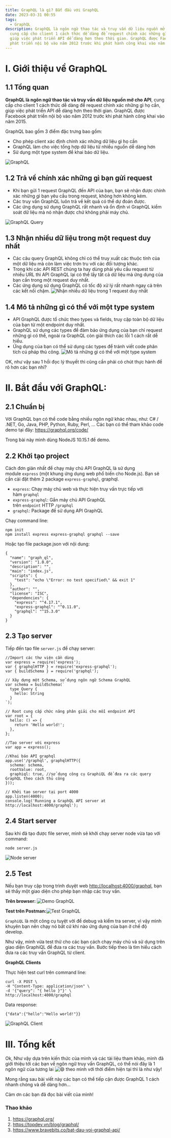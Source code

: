 ```yaml
---
title: GraphQL là gì? Bắt đầu với GraphQL
date: 2023-03-31 00:55
tags:
  - GraphQL
description: GraphQL là ngôn ngữ thao tác và truy vấn dữ liệu nguồn mở cho API,
  cung cấp cho client 1 cách thức dễ dàng để request chính xác những gì họ cần,
  giúp việc phát triển API dễ dàng hơn theo thời gian. GraphQL được Facebook
  phát triển nội bộ vào năm 2012 trước khi phát hành công khai vào năm 2015.
---
```



# I. Giới thiệu về GraphQL

## 1.1 Tổng quan

**GraphQL là ngôn ngữ thao tác và truy vấn dữ liệu nguồn mở cho API**, cung cấp cho client 1 cách thức dễ dàng để request chính xác những gì họ cần, giúp việc phát triển API dễ dàng hơn theo thời gian. GraphQL được Facebook phát triển nội bộ vào năm 2012 trước khi phát hành công khai vào năm 2015.

GraphQL bao gồm 3 điểm đặc trưng bao gồm:

* Cho phép client xác định chính xác những dữ liệu gì họ cần
* GraphQL làm cho việc tổng hợp dữ liệu từ nhiều nguồn dễ dàng hơn
* Sử dụng một type system để khai báo dữ liệu.

![GraphQL](https://images.viblo.asia/77a8ef12-9f6c-42fe-87d0-5ad8df01e2ed.jpg)

## 1.2 Trả về chính xác những gì bạn gửi request

* Khi bạn gửi 1 request GraphQL đến API của bạn, bạn sẽ nhận được chính xác những gì bạn yêu cầu trong request, không hơn không kém.
* Các truy vấn GraphQL luôn trả về kết quả có thể dự đoán được.
* Các ứng dụng sử dụng GraphQL rất nhanh và ổn định vì GraphQL kiểm soát dữ liệu mà nó nhận được chứ không phải máy chủ.

![GraphQL Query](https://images.viblo.asia/e2b4e70f-c153-411a-8ae3-a84ca412d462.PNG)

## 1.3 Nhận nhiều dữ liệu trong một request duy nhất

* Các câu query GraphQL không chỉ có thể truy xuất các thuộc tính của một dữ liệu mà còn làm việc trơn tru với các đối tượng khác.
* Trong khi các API REST chúng ta hay dùng phải yêu cầu request từ nhiều URL thì API GraphQL lại có thể lấy tất cả dữ liệu mà ứng dụng của bạn cần trong một request duy nhất.
* Các ứng dụng sử dụng GraphQL có tốc độ xử lý rất nhanh ngay cả trên các kết nối chậm. ![Nhận nhiều dữ liệu trong 1 request duy nhất](https://images.viblo.asia/c8469abd-1700-4b47-b61a-9c87133bc9ef.PNG)

## 1.4 Mô tả những gì có thể với một type system

* API GraphQL được tổ chức theo types và fields, truy cập toàn bộ dữ liệu của bạn từ một endpoint duy nhất.
* GraphQL sử dụng các types để đảm bảo ứng dụng của bạn chỉ request những gì có thể, ngoài ra GraphQL còn giải thích các lỗi 1 cách rất dễ hiểu.
* Ứng dụng của bạn có thể sử dụng các types để tránh viết code phân tích cú pháp thủ công. ![Mô tả những gì có thể với một type system](https://images.viblo.asia/e99d78a6-b1f9-4af5-bdcd-880e7b7da1ed.PNG)

OK, như vậy sau 1 hồi đọc lý thuyết thì cũng cần phải có chút thực hành để rõ hơn các bạn nhỉ?

# II. Bắt đầu với GraphQL:

## 2.1 Chuẩn bị

Với GraphQL bạn có thể code bằng nhiều ngôn ngữ khác nhau, như: C# / .NET, Go, Java, PHP, Python, Ruby, Perl, ... Các bạn có thể tham khảo code demo tại đây: <https://graphql.org/code/>

Trong bài này mình dùng NodeJS 10.15.1 để demo.

## 2.2 Khởi tạo project

Cách đơn giản nhất để chạy máy chủ API GraphQL là sử dụng module `express` (một khung ứng dụng web phổ biến cho Node.js). Bạn sẽ cần cài đặt thêm 2 package `express-graphql`, graphql.

* `express`: Chạy máy chủ web và thực hiện truy vấn trực tiếp với hàm `graphql`
* `express-graphql`: Gắn máy chủ API GraphQL trên `endpoint` HTTP `/graphql`
* `graphql`: Package để sử dụng API GraphQL

Chạy command line:

```none
npm init
npm install express express-graphql graphql --save

```

Hoặc tạo file package.json với nội dung:

```none
{
  "name": "graph_ql",
  "version": "1.0.0",
  "description": "",
  "main": "index.js",
  "scripts": {
    "test": "echo \"Error: no test specified\" && exit 1"
  },
  "author": "",
  "license": "ISC",
  "dependencies": {
    "express": "^4.17.1",
    "express-graphql": "^0.11.0",
    "graphql": "^15.3.0"
  }
}

```

## 2.3 Tạo server

Tiếp đến tạo file `server.js` để chạy server:

```none
//Import các thư viện cần dùng
var express = require('express');
var { graphqlHTTP } = require('express-graphql');
var { buildSchema } = require('graphql');

// Xây dựng một Schema, sử dụng ngôn ngữ Schema GraphQL
var schema = buildSchema(`
  type Query {
    hello: String
  }
`);

// Root cung cấp chức năng phân giải cho mỗi endpoint API
var root = {
  hello: () => {
    return 'Hello world!';
  },
};

//Tạo server với express
var app = express();

//Khai báo API graphql
app.use('/graphql', graphqlHTTP({
  schema: schema,
  rootValue: root,
  graphiql: true, //sử dụng công cụ GraphiQL để đưa ra các query GraphQL theo cách thủ công
}));

// Khởi tạo server tại port 4000
app.listen(4000);
console.log('Running a GraphQL API server at http://localhost:4000/graphql');

```

## 2.4 Start server

Sau khi đã tạo được file server, mình sẽ khởi chạy server node vừa tạo với command:

```none
node server.js

```

![Node server](https://images.viblo.asia/9ed60a3c-92d2-403f-a29e-7759923f4618.png)

## 2.5 Test

Nếu bạn truy cập trong trình duyệt web <http://localhost:4000/graphql>, bạn sẽ thấy một giao diện cho phép bạn nhập các truy vấn.

**Trên browser:** ![Demo GraphQL](https://images.viblo.asia/30947a2f-7dee-4c17-b3e6-4a4efc4f493c.PNG)

**Test trên Postman:**![Test GraphQL](https://images.viblo.asia/212d77c7-0358-42ba-b15f-e37fcf9f21ee.png)

`GraphiQL` là một công cụ tuyệt vời để debug và kiểm tra server, vì vậy mình khuyên bạn nên chạy nó bất cứ khi nào ứng dụng của bạn ở chế độ develop.

Như vậy, mình vừa test thử cho các bạn cách chạy máy chủ và sử dụng trên giao diện GraphiQL để đưa ra các truy vấn. Bước tiếp theo là tìm hiểu cách đưa ra các truy vấn GraphQL từ client.

**GraphQL Clients**

Thực hiện test curl trên command line:

```none
curl -X POST \
-H "Content-Type: application/json" \
-d '{"query": "{ hello }"}' \
http://localhost:4000/graphql

```

Data response:

```none
{"data":{"hello":"Hello world!"}}

```

![GraphQL Client](https://images.viblo.asia/04992d64-7409-421a-99eb-73775d6e213c.PNG)

# III. Tổng kết

Ok, Như vậy dựa trên kiến thức của mình và các tài liệu tham khảo, mình đã giới thiệu tới các bạn về ngôn ngữ truy vấn GraphQL, có thể nói đây là 1 ngôn ngữ của tương lai ![😄](https://twemoji.maxcdn.com/v/14.0.2/72x72/1f604.png) theo mình với thời điểm hiện tại thì là như vậy!

Mong rằng sau bài viết này các bạn có thể tiếp cận được GraphQL 1 cách nhanh chóng và dễ dàng hơn...

Cảm ơn các bạn đã đọc bài viết của mình!

### Thao khảo

1. <https://graphql.org/>
2. <https://topdev.vn/blog/graphql/>
3. <https://www.bravebits.co/bat-dau-voi-graphql-api/>